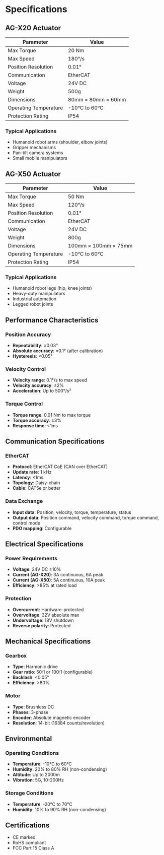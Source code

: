 # Specifications

## AG-X20 Actuator

| Parameter | Value |
|-----------|-------|
| Max Torque | 20 Nm |
| Max Speed | 180°/s |
| Position Resolution | 0.01° |
| Communication | EtherCAT |
| Voltage | 24V DC |
| Weight | 500g |
| Dimensions | 80mm × 80mm × 60mm |
| Operating Temperature | -10°C to 60°C |
| Protection Rating | IP54 |

### Typical Applications
- Humanoid robot arms (shoulder, elbow joints)
- Gripper mechanisms
- Pan-tilt camera systems
- Small mobile manipulators

## AG-X50 Actuator

| Parameter | Value |
|-----------|-------|
| Max Torque | 50 Nm |
| Max Speed | 120°/s |
| Position Resolution | 0.01° |
| Communication | EtherCAT |
| Voltage | 24V DC |
| Weight | 800g |
| Dimensions | 100mm × 100mm × 75mm |
| Operating Temperature | -10°C to 60°C |
| Protection Rating | IP54 |

### Typical Applications
- Humanoid robot legs (hip, knee joints)
- Heavy-duty manipulators
- Industrial automation
- Legged robot joints

## Performance Characteristics

### Position Accuracy
- **Repeatability**: ±0.03°
- **Absolute accuracy**: ±0.1° (after calibration)
- **Hysteresis**: &lt;0.05°

### Velocity Control
- **Velocity range**: 0.1°/s to max speed
- **Velocity accuracy**: ±2%
- **Acceleration**: Up to 500°/s²

### Torque Control
- **Torque range**: 0.01 Nm to max torque
- **Torque accuracy**: ±3%
- **Response time**: &lt;1ms

## Communication Specifications

### EtherCAT
- **Protocol**: EtherCAT CoE (CAN over EtherCAT)
- **Update rate**: 1 kHz
- **Latency**: &lt;1ms
- **Topology**: Daisy-chain
- **Cable**: CAT5e or better

### Data Exchange
- **Input data**: Position, velocity, torque, temperature, status
- **Output data**: Position command, velocity command, torque command, control mode
- **PDO mapping**: Configurable

## Electrical Specifications

### Power Requirements
- **Voltage**: 24V DC ±10%
- **Current (AG-X20)**: 3A continuous, 6A peak
- **Current (AG-X50)**: 5A continuous, 10A peak
- **Efficiency**: &gt;85% at rated load

### Protection
- **Overcurrent**: Hardware-protected
- **Overvoltage**: 32V absolute max
- **Undervoltage**: 18V shutdown
- **Reverse polarity**: Protected

## Mechanical Specifications

### Gearbox
- **Type**: Harmonic drive
- **Gear ratio**: 50:1 or 100:1 (configurable)
- **Backlash**: &lt;0.05°
- **Efficiency**: &gt;80%

### Motor
- **Type**: Brushless DC
- **Phases**: 3-phase
- **Encoder**: Absolute magnetic encoder
- **Resolution**: 14-bit (16384 counts/revolution)

## Environmental

### Operating Conditions
- **Temperature**: -10°C to 60°C
- **Humidity**: 20% to 80% RH (non-condensing)
- **Altitude**: Up to 2000m
- **Vibration**: 5G, 10-200Hz

### Storage Conditions
- **Temperature**: -20°C to 70°C
- **Humidity**: 10% to 90% RH (non-condensing)

## Certifications

- CE marked
- RoHS compliant
- FCC Part 15 Class A
